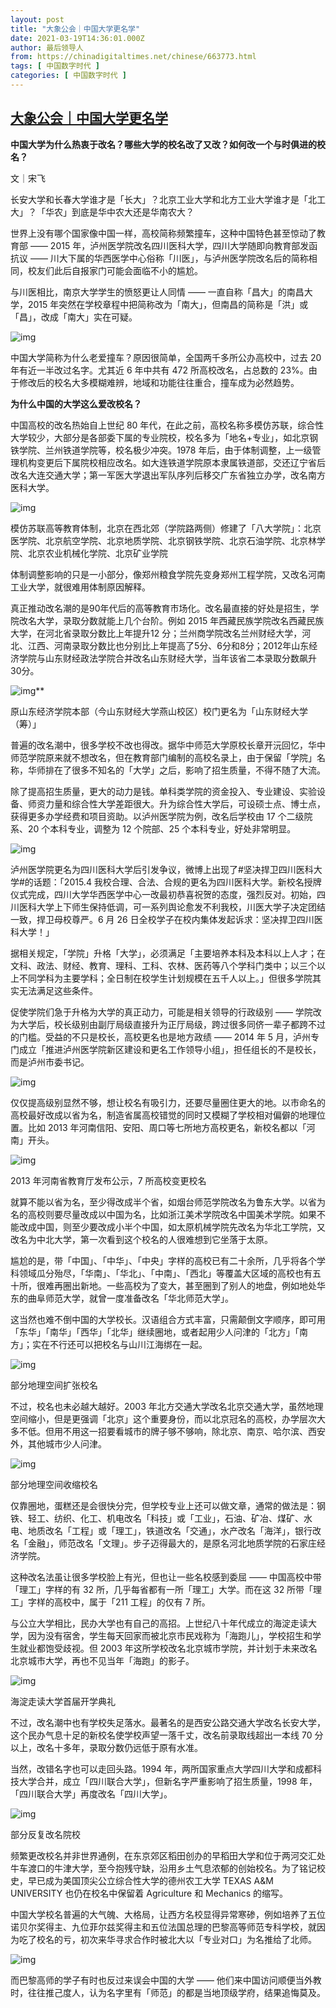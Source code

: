 ```yaml
---
layout: post
title: "大象公会｜中国大学更名学"
date: 2021-03-19T14:36:01.000Z
author: 最后领导人
from: https://chinadigitaltimes.net/chinese/663773.html
tags: [ 中国数字时代 ]
categories: [ 中国数字时代 ]
---
```

<!--1616164561000-->
[大象公会｜中国大学更名学](https://chinadigitaltimes.net/chinese/663773.html)
------

<div>
<p><strong>中国大学为什么热衷于改名？哪些大学的校名改了又改？如何改一个与时俱进的校名？</strong></p><p>文｜宋飞</p><p>长安大学和长春大学谁才是「长大」？北京工业大学和北方工业大学谁才是「北工大」？「华农」到底是华中农大还是华南农大？</p><p>世界上没有哪个国家像中国一样，高校简称频繁撞车，这种中国特色甚至惊动了教育部 —— 2015 年，泸州医学院改名四川医科大学，四川大学随即向教育部发函抗议 —— 川大下属的华西医学中心俗称「川医」，与泸州医学院改名后的简称相同，校友们此后自报家门可能会面临不小的尴尬。</p><p>与川医相比，南京大学学生的愤怒更让人同情 —— 一直自称「昌大」的南昌大学，2015 年突然在学校章程中把简称改为「南大」，但南昌的简称是「洪」或「昌」，改成「南大」实在可疑。</p><p><img src="https://mmbiz.qpic.cn/mmbiz/Z08UWq352tnricKq5HvQQbMvEr6Kd5UD7MgP21TIt0IC0ozzSVHKicK5cibk8ia8Mum4I5U7qwI8pQCUqOfMLMPG4g/640" alt="img" /></p><p>中国大学简称为什么老爱撞车？原因很简单，全国两千多所公办高校中，过去 20 年有近一半改过名字。尤其近 6 年中共有 472 所高校改名，占总数的 23%。由于修改后的校名大多模糊难辨，地域和功能往往重合，撞车成为必然趋势。</p><p><strong>为什么中国的大学这么爱改校名？</strong></p><p>中国高校的改名热始自上世纪 80 年代，在此之前，高校名称多模仿苏联，综合性大学较少，大部分是各部委下属的专业院校，校名多为「地名+专业」，如北京钢铁学院、兰州铁道学院等，校名极少冲突。1978 年后，由于体制调整，上一级管理机构变更后下属院校相应改名。如大连铁道学院原本隶属铁道部，交还辽宁省后改名大连交通大学；第一军医大学退出军队序列后移交广东省独立办学，改名南方医科大学。</p><p><img src="https://mmbiz.qpic.cn/mmbiz/Z08UWq352tnricKq5HvQQbMvEr6Kd5UD79dvq0NrWzcYS6OkR3G5HkZ1ebBNp4Hb4gW8Nv4Ly3GkodqypURePibw/640" alt="img" /></p><div class="ts">  模仿苏联高等教育体制，北京在西北郊（学院路两侧）修建了「八大学院」：北京医学院、北京航空学院、北京地质学院、北京钢铁学院、北京石油学院、北京林学院、北京农业机械化学院、北京矿业学院 </div><p>体制调整影响的只是一小部分，像郑州粮食学院先变身郑州工程学院，又改名河南工业大学，就很难用体制原因解释。</p><p>真正推动改名潮的是90年代后的高等教育市场化。改名最直接的好处是招生，学院改名大学，录取分数就能上几个台阶。例如 2015 年西藏民族学院改名西藏民族大学，在河北省录取分数比上年提升12 分；兰州商学院改名兰州财经大学，河北、江西、河南录取分数比也分别比上年提高了5分、6分和8分；2012年山东经济学院与山东财经政法学院合并改名山东财经大学，当年该省二本录取分数飙升30分。</p><p><img src="https://mmbiz.qpic.cn/mmbiz/Z08UWq352tnricKq5HvQQbMvEr6Kd5UD7Uk2mIFlcaBjPnZPZLhX2VXp7OIeJzibOqY7JPI4jGRDe9pUGNjva5pA/640" alt="img" />**</p><div class="ts"> 原山东经济学院本部（今山东财经大学燕山校区）校门更名为「山东财经大学（筹）」 </div><p>普遍的改名潮中，很多学校不改也得改。据华中师范大学原校长章开沅回忆，华中师范学院原来就不想改名，但在教育部门编制的高校名录上，由于保留「学院」名称，华师排在了很多不知名的「大学」之后，影响了招生质量，不得不随了大流。</p><p>除了提高招生质量，更大的动力是钱。单科类学院的资金投入、专业建设、实验设备、师资力量和综合性大学差距很大。升为综合性大学后，可设硕士点、博士点，获得更多办学经费和项目资助。以泸州医学院为例，改名后学校由 17 个二级院系、20 个本科专业，调整为 12 个院部、25 个本科专业，好处非常明显。</p><p><img src="https://mmbiz.qpic.cn/mmbiz/Z08UWq352tnricKq5HvQQbMvEr6Kd5UD7CicIWY6KuPWo7vzc4PBQN7obcKBHVe7ga4AWAo9yI7QyibmRFiblcr8OQ/640" alt="img" /></p><div class="ts"> 泸州医学院更名为四川医科大学后引发争议，微博上出现了#坚决捍卫四川医科大学#的话题：「2015.4 我校合理、合法、合规的更名为四川医科大学。新校名授牌仪式完成，四川大学华西医学中心一改最初恭喜祝贺的态度，强烈反对。初始，四川医科大学上下师生保持低调，可一系列舆论愈发不利我校，川医大学子决定团结一致，捍卫母校尊严。6 月 26 日全校学子在校内集体发起诉求：坚决捍卫四川医科大学！」 </div><p>据相关规定，「学院」升格「大学」，必须满足「主要培养本科及本科以上人才；在文科、政法、财经、教育、理科、工科、农林、医药等八个学科门类中；以三个以上不同学科为主要学科；全日制在校学生计划规模在五千人以上。」但很多学院其实无法满足这些条件。</p><p>促使学院们急于升格为大学的真正动力，可能是相关领导的行政级别 —— 学院改为大学后，校长级别由副厅局级直接升为正厅局级，跨过很多同侪一辈子都跨不过的门槛。受益的不只是校长，高校更名也是地方政绩 —— 2014 年 5 月，泸州专门成立「推进泸州医学院新区建设和更名工作领导小组」，担任组长的不是校长，而是泸州市委书记。</p><p><img src="https://mmbiz.qpic.cn/mmbiz/Z08UWq352tnricKq5HvQQbMvEr6Kd5UD7L2aiaWAQXmDS768gYLzT8srehLFIibNpR8gj55WVjicP2Zgiaic0I2MT51A/640" alt="img" /></p><p>仅仅提高级别显然不够，想让校名有吸引力，还要尽量圈住更大的地。以市命名的高校最好改成以省为名，制造省属高校错觉的同时又模糊了学校相对偏僻的地理位置。比如 2013 年河南信阳、安阳、周口等七所地方高校更名，新校名都以「河南」开头。</p><p><img src="https://mmbiz.qpic.cn/mmbiz/Z08UWq352tnricKq5HvQQbMvEr6Kd5UD7LKq36PleuZY5iae7Ngutr7ib6Pc23jw0diaNWqGcphecTm9ibfkdibKg43g/640" alt="img" /></p><div class="ts"> 2013 年河南省教育厅发布公示，7 所高校变更校名 </div><p>就算不能以省为名，至少得改成半个省，如烟台师范学院改名为鲁东大学。以省为名的高校则要尽量改成以中国为名，比如浙江美术学院改名中国美术学院。如果不能改成中国，则至少要改成小半个中国，如太原机械学院先改名为华北工学院，又改名为中北大学，第一次看到这个校名的人很难想到它坐落于太原。</p><p>尴尬的是，带「中国」、「中华」、「中央」字样的高校已有二十余所，几乎将各个学科领域瓜分殆尽，「华南」、「华北」、「中南」、「西北」等覆盖大区域的高校也有五十所，很难再圈出新地。一些高校为了变大，甚至圈到了别人的地盘，例如地处华东的曲阜师范大学，就曾一度准备改名「华北师范大学」。</p><p>这当然也难不倒中国的大学校长。汉语组合方式丰富，只需颠倒文字顺序，即可用「东华」「南华」「西华」「北华」继续圈地，或者起用少人问津的「北方」「南方」；实在不行还可以把校名与山川江海绑在一起。</p><p><img src="https://mmbiz.qpic.cn/mmbiz/Z08UWq352tnricKq5HvQQbMvEr6Kd5UD75rs9dg388fQiay2ufl3ibQEFsgSticNUibGpicq9DpfeTySAqKs2PMZLvXA/640" alt="img" /></p><div class="ts"> 部分地理空间扩张校名 </div><p>不过，校名也未必越大越好。2003 年北方交通大学改名北京交通大学，虽然地理空间缩小，但是更强调「北京」这个重要身份，而以北京冠名的高校，办学层次大多不低。但用不用这一招要看城市的牌子够不够响，除北京、南京、哈尔滨、西安外，其他城市少人问津。</p><p><img src="https://mmbiz.qpic.cn/mmbiz/Z08UWq352tnricKq5HvQQbMvEr6Kd5UD72T6ibSLkjVsYzMr63ttBsx6LMZZFgg8VIibBS1sMEXdFUib3ptNz1Ucaw/640" alt="img" /></p><div class="ts"> 部分地理空间收缩校名 </div><p>仅靠圈地，蛋糕还是会很快分完，但学校专业上还可以做文章，通常的做法是：钢铁、轻工、纺织、化工、机电改名「科技」或「工业」，石油、矿冶、煤矿、水电、地质改名「工程」或「理工」，铁道改名「交通」，水产改名「海洋」，银行改名「金融」，师范改名「文理」。步子迈得最大的，是原名河北地质学院的石家庄经济学院。</p><p>这种改名法虽让很多学校脸上有光，但也让一些名校感到委屈 —— 中国高校中带「理工」字样的有 32 所，几乎每省都有一所「理工」大学。而在这 32 所带「理工」字样的高校中，属于「211 工程」的仅有 7 所。</p><p>与公立大学相比，民办大学也有自己的高招。上世纪八十年代成立的海淀走读大学，因为没有宿舍，学生每天回家而被北京市民戏称为「海跑儿」，学校招生和学生就业都饱受歧视。但 2003 年这所学校改名北京城市学院，并计划于未来改名北京城市大学，再也不见当年「海跑」的影子。</p><p><img src="https://mmbiz.qpic.cn/mmbiz/Z08UWq352tnricKq5HvQQbMvEr6Kd5UD7mIVuYCw3tDm3xZ2prNSJoajzcj6C0qcUuPcGB5AibknFL9oVRC7QeXQ/640" alt="img" /></p><div class="ts"> 海淀走读大学首届开学典礼  </div><p>不过，改名潮中也有学校失足落水。最著名的是西安公路交通大学改名长安大学，这个民办气息十足的新校名使学校声望一落千丈，改名前录取线超出一本线 70 分以上，改名十多年，录取分数仍远低于原有水准。</p><p>当然，改错名字也可以走回头路。1994 年，两所国家重点大学四川大学和成都科技大学合并，成立「四川联合大学」，但新名字严重影响了招生质量，1998 年，「四川联合大学」再度改名「四川大学」。</p><p><img src="https://mmbiz.qpic.cn/mmbiz/Z08UWq352tnricKq5HvQQbMvEr6Kd5UD7DRzq2CFC5JmcKIPuRQ9ZzLQg594nkpAnxQlz1DHe7LUyzAX9gwHjog/640" alt="img" /></p><div class="ts"> 部分反复改名院校  </div><p>频繁更改校名并非世界通例，在东京郊区稻田创办的早稻田大学和位于两河交汇处牛车渡口的牛津大学，至今抱残守缺，沿用乡土气息浓郁的创始校名。为了铭记校史，早已成为美国顶尖公立综合性大学的德州农工大学 TEXAS A&amp;M UNIVERSITY 也仍在校名中保留着 Agriculture 和 Mechanics 的缩写。</p><p>中国大学校名普遍的大气魄、大格局，让西方名校显得异常寒碜，例如培养了五位诺贝尔奖得主、九位菲尔兹奖得主和五位法国总理的巴黎高等师范专科学校，就因为吃了校名的亏，初次来华寻求合作时被北大以「专业对口」为名推给了北师。</p><p><img src="https://mmbiz.qpic.cn/mmbiz/Z08UWq352tnricKq5HvQQbMvEr6Kd5UD7PtjH2rMLRHFK77fBwguMRVM1HPIRACpBYqMsxJZnR5crLb4UmPmSCQ/640" alt="img" /></p><p>而巴黎高师的学子有时也反过来误会中国的大学 —— 他们来中国访问顺便当外教时，往往推己度人，认为名字里有「师范」的都是当地顶级学府，结果追悔莫及。</p>
</div>
